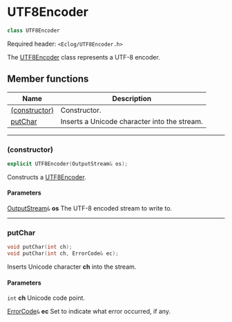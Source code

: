 # UTF8Encoder

```c++
class UTF8Encoder
```

Required header: `<Eclog/UTF8Encoder.h>`

The [UTF8Encoder](UTF8Encoder.md) class represents a UTF-8 encoder.

## Member functions

| Name | Description |
| ---- | ---- |
| [(constructor)](#constructor) | Constructor. |
| [putChar](#putchar) | Inserts a Unicode character into the stream. |

* * *

### (constructor)

```c++
explicit UTF8Encoder(OutputStream& os);
```

Constructs a [UTF8Encoder](UTF8Encoder.md).

#### Parameters

[OutputStream](OutputStream.md)`&` **os** The UTF-8 encoded stream to write to.

* * *

### putChar

```c++
void putChar(int ch);
void putChar(int ch, ErrorCode& ec);
```

Inserts Unicode character **ch** into the stream.

#### Parameters

`int` **ch** Unicode code point.

[ErrorCode](ErrorCode.md)`&` **ec** Set to indicate what error occurred, if any.

